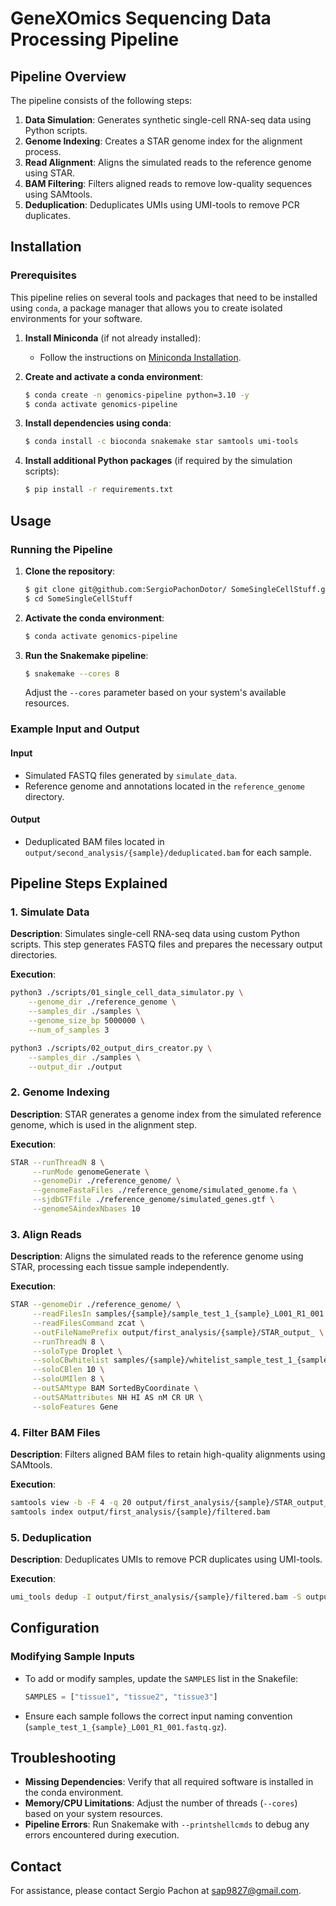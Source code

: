 # GeneXOmics Sequencing Data Processing Pipeline


## Pipeline Overview

The pipeline consists of the following steps:

1. **Data Simulation**: Generates synthetic single-cell RNA-seq data using Python scripts.
2. **Genome Indexing**: Creates a STAR genome index for the alignment process.
3. **Read Alignment**: Aligns the simulated reads to the reference genome using STAR.
4. **BAM Filtering**: Filters aligned reads to remove low-quality sequences using SAMtools.
5. **Deduplication**: Deduplicates UMIs using UMI-tools to remove PCR duplicates.

## Installation

### Prerequisites

This pipeline relies on several tools and packages that need to be installed using `conda`, a package manager that allows you to create isolated environments for your software.

1. **Install Miniconda** (if not already installed):
   - Follow the instructions on [Miniconda Installation](https://docs.conda.io/en/latest/miniconda.html).

2. **Create and activate a conda environment**:
   ```bash
   $ conda create -n genomics-pipeline python=3.10 -y
   $ conda activate genomics-pipeline
   ```

3. **Install dependencies using conda**:
   ```bash
   $ conda install -c bioconda snakemake star samtools umi-tools
   ```

4. **Install additional Python packages** (if required by the simulation scripts):
   ```bash
   $ pip install -r requirements.txt
   ```

## Usage

### Running the Pipeline

1. **Clone the repository**:
   ```bash
   $ git clone git@github.com:SergioPachonDotor/ SomeSingleCellStuff.git
   $ cd SomeSingleCellStuff
   ```

2. **Activate the conda environment**:
   ```bash
   $ conda activate genomics-pipeline
   ```

3. **Run the Snakemake pipeline**:
   ```bash
   $ snakemake --cores 8
   ```

   Adjust the `--cores` parameter based on your system's available resources.

### Example Input and Output

#### Input

- Simulated FASTQ files generated by `simulate_data`.
- Reference genome and annotations located in the `reference_genome` directory.

#### Output

- Deduplicated BAM files located in `output/second_analysis/{sample}/deduplicated.bam` for each sample.

## Pipeline Steps Explained

### 1. Simulate Data

**Description**: Simulates single-cell RNA-seq data using custom Python scripts. This step generates FASTQ files and prepares the necessary output directories.

**Execution**:
```bash
python3 ./scripts/01_single_cell_data_simulator.py \
    --genome_dir ./reference_genome \
    --samples_dir ./samples \
    --genome_size_bp 5000000 \
    --num_of_samples 3

python3 ./scripts/02_output_dirs_creator.py \
    --samples_dir ./samples \
    --output_dir ./output
```

### 2. Genome Indexing

**Description**: STAR generates a genome index from the simulated reference genome, which is used in the alignment step.

**Execution**:
```bash
STAR --runThreadN 8 \
     --runMode genomeGenerate \
     --genomeDir ./reference_genome/ \
     --genomeFastaFiles ./reference_genome/simulated_genome.fa \
     --sjdbGTFfile ./reference_genome/simulated_genes.gtf \
     --genomeSAindexNbases 10
```

### 3. Align Reads

**Description**: Aligns the simulated reads to the reference genome using STAR, processing each tissue sample independently.

**Execution**:
```bash
STAR --genomeDir ./reference_genome/ \
     --readFilesIn samples/{sample}/sample_test_1_{sample}_L001_R1_001.fastq.gz samples/{sample}/sample_test_1_{sample}_L001_R2_001.fastq.gz \
     --readFilesCommand zcat \
     --outFileNamePrefix output/first_analysis/{sample}/STAR_output_ \
     --runThreadN 8 \
     --soloType Droplet \
     --soloCBwhitelist samples/{sample}/whitelist_sample_test_1_{sample}.txt \
     --soloCBlen 10 \
     --soloUMIlen 8 \
     --outSAMtype BAM SortedByCoordinate \
     --outSAMattributes NH HI AS nM CR UR \
     --soloFeatures Gene
```

### 4. Filter BAM Files

**Description**: Filters aligned BAM files to retain high-quality alignments using SAMtools.

**Execution**:
```bash
samtools view -b -F 4 -q 20 output/first_analysis/{sample}/STAR_output_Aligned.sortedByCoord.out.bam > output/first_analysis/{sample}/filtered.bam
samtools index output/first_analysis/{sample}/filtered.bam
```

### 5. Deduplication

**Description**: Deduplicates UMIs to remove PCR duplicates using UMI-tools.

**Execution**:
```bash
umi_tools dedup -I output/first_analysis/{sample}/filtered.bam -S output/second_analysis/{sample}/deduplicated.bam --output-stats=output/second_analysis/{sample}/dedup_stats
```

## Configuration

### Modifying Sample Inputs

- To add or modify samples, update the `SAMPLES` list in the Snakefile:
  ```python
  SAMPLES = ["tissue1", "tissue2", "tissue3"]
  ```
- Ensure each sample follows the correct input naming convention (`sample_test_1_{sample}_L001_R1_001.fastq.gz`).

## Troubleshooting

- **Missing Dependencies**: Verify that all required software is installed in the conda environment.
- **Memory/CPU Limitations**: Adjust the number of threads (`--cores`) based on your system resources.
- **Pipeline Errors**: Run Snakemake with `--printshellcmds` to debug any errors encountered during execution.

## Contact

For assistance, please contact Sergio Pachon at sap9827@gmail.com.